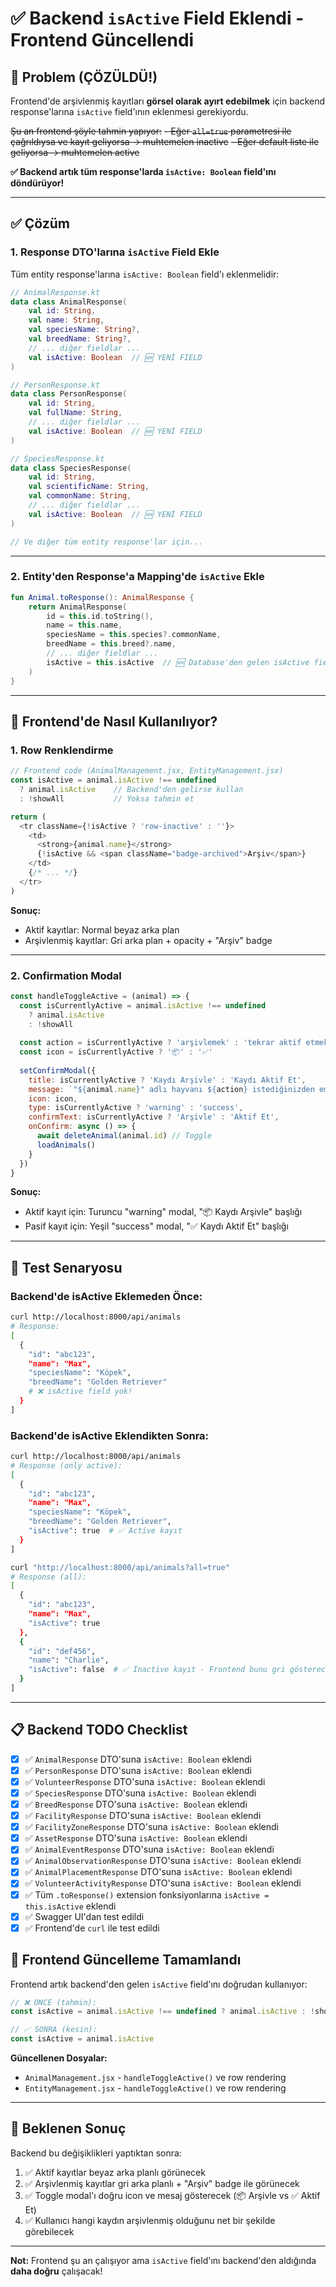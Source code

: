 # ✅ Backend `isActive` Field Eklendi - Frontend Güncellendi

## 🎯 Problem (ÇÖZÜLDÜ!)

Frontend'de arşivlenmiş kayıtları **görsel olarak ayırt edebilmek** için backend response'larına `isActive` field'ının eklenmesi gerekiyordu.

~~Şu an frontend şöyle tahmin yapıyor:~~
~~- Eğer `all=true` parametresi ile çağrıldıysa ve kayıt geliyorsa → muhtemelen inactive~~
~~- Eğer default liste ile geliyorsa → muhtemelen active~~

**✅ Backend artık tüm response'larda `isActive: Boolean` field'ını döndürüyor!**

---

## ✅ Çözüm

### 1. Response DTO'larına `isActive` Field Ekle

Tüm entity response'larına `isActive: Boolean` field'ı eklenmelidir:

```kotlin
// AnimalResponse.kt
data class AnimalResponse(
    val id: String,
    val name: String,
    val speciesName: String?,
    val breedName: String?,
    // ... diğer fieldlar ...
    val isActive: Boolean  // 🆕 YENİ FIELD
)

// PersonResponse.kt
data class PersonResponse(
    val id: String,
    val fullName: String,
    // ... diğer fieldlar ...
    val isActive: Boolean  // 🆕 YENİ FIELD
)

// SpeciesResponse.kt
data class SpeciesResponse(
    val id: String,
    val scientificName: String,
    val commonName: String,
    // ... diğer fieldlar ...
    val isActive: Boolean  // 🆕 YENİ FIELD
)

// Ve diğer tüm entity response'lar için...
```

---

### 2. Entity'den Response'a Mapping'de `isActive` Ekle

```kotlin
fun Animal.toResponse(): AnimalResponse {
    return AnimalResponse(
        id = this.id.toString(),
        name = this.name,
        speciesName = this.species?.commonName,
        breedName = this.breed?.name,
        // ... diğer fieldlar ...
        isActive = this.isActive  // 🆕 Database'den gelen isActive field'ı
    )
}
```

---

## 🎨 Frontend'de Nasıl Kullanılıyor?

### 1. **Row Renklendirme**

```javascript
// Frontend code (AnimalManagement.jsx, EntityManagement.jsx)
const isActive = animal.isActive !== undefined 
  ? animal.isActive    // Backend'den gelirse kullan
  : !showAll           // Yoksa tahmin et

return (
  <tr className={!isActive ? 'row-inactive' : ''}>
    <td>
      <strong>{animal.name}</strong>
      {!isActive && <span className="badge-archived">Arşiv</span>}
    </td>
    {/* ... */}
  </tr>
)
```

**Sonuç:**
- Aktif kayıtlar: Normal beyaz arka plan
- Arşivlenmiş kayıtlar: Gri arka plan + opacity + "Arşiv" badge

---

### 2. **Confirmation Modal**

```javascript
const handleToggleActive = (animal) => {
  const isCurrentlyActive = animal.isActive !== undefined 
    ? animal.isActive 
    : !showAll
    
  const action = isCurrentlyActive ? 'arşivlemek' : 'tekrar aktif etmek'
  const icon = isCurrentlyActive ? '📦' : '✅'
  
  setConfirmModal({
    title: isCurrentlyActive ? 'Kaydı Arşivle' : 'Kaydı Aktif Et',
    message: `"${animal.name}" adlı hayvanı ${action} istediğinizden emin misiniz?`,
    icon: icon,
    type: isCurrentlyActive ? 'warning' : 'success',
    confirmText: isCurrentlyActive ? 'Arşivle' : 'Aktif Et',
    onConfirm: async () => {
      await deleteAnimal(animal.id) // Toggle
      loadAnimals()
    }
  })
}
```

**Sonuç:**
- Aktif kayıt için: Turuncu "warning" modal, "📦 Kaydı Arşivle" başlığı
- Pasif kayıt için: Yeşil "success" modal, "✅ Kaydı Aktif Et" başlığı

---

## 🧪 Test Senaryosu

### Backend'de isActive Eklemeden Önce:
```bash
curl http://localhost:8000/api/animals
# Response:
[
  {
    "id": "abc123",
    "name": "Max",
    "speciesName": "Köpek",
    "breedName": "Golden Retriever"
    # ❌ isActive field yok!
  }
]
```

### Backend'de isActive Eklendikten Sonra:
```bash
curl http://localhost:8000/api/animals
# Response (only active):
[
  {
    "id": "abc123",
    "name": "Max",
    "speciesName": "Köpek",
    "breedName": "Golden Retriever",
    "isActive": true  # ✅ Active kayıt
  }
]

curl "http://localhost:8000/api/animals?all=true"
# Response (all):
[
  {
    "id": "abc123",
    "name": "Max",
    "isActive": true
  },
  {
    "id": "def456",
    "name": "Charlie",
    "isActive": false  # ✅ Inactive kayıt - Frontend bunu gri gösterecek!
  }
]
```

---

## 📋 Backend TODO Checklist

- [x] ✅ `AnimalResponse` DTO'suna `isActive: Boolean` eklendi
- [x] ✅ `PersonResponse` DTO'suna `isActive: Boolean` eklendi
- [x] ✅ `VolunteerResponse` DTO'suna `isActive: Boolean` eklendi
- [x] ✅ `SpeciesResponse` DTO'suna `isActive: Boolean` eklendi
- [x] ✅ `BreedResponse` DTO'suna `isActive: Boolean` eklendi
- [x] ✅ `FacilityResponse` DTO'suna `isActive: Boolean` eklendi
- [x] ✅ `FacilityZoneResponse` DTO'suna `isActive: Boolean` eklendi
- [x] ✅ `AssetResponse` DTO'suna `isActive: Boolean` eklendi
- [x] ✅ `AnimalEventResponse` DTO'suna `isActive: Boolean` eklendi
- [x] ✅ `AnimalObservationResponse` DTO'suna `isActive: Boolean` eklendi
- [x] ✅ `AnimalPlacementResponse` DTO'suna `isActive: Boolean` eklendi
- [x] ✅ `VolunteerActivityResponse` DTO'suna `isActive: Boolean` eklendi
- [x] ✅ Tüm `.toResponse()` extension fonksiyonlarına `isActive = this.isActive` eklendi
- [x] ✅ Swagger UI'dan test edildi
- [x] ✅ Frontend'de `curl` ile test edildi

## 🎉 Frontend Güncelleme Tamamlandı

Frontend artık backend'den gelen `isActive` field'ını doğrudan kullanıyor:

```javascript
// ❌ ÖNCE (tahmin):
const isActive = animal.isActive !== undefined ? animal.isActive : !showAll

// ✅ SONRA (kesin):
const isActive = animal.isActive
```

**Güncellenen Dosyalar:**
- `AnimalManagement.jsx` - `handleToggleActive()` ve row rendering
- `EntityManagement.jsx` - `handleToggleActive()` ve row rendering

---

## 🎯 Beklenen Sonuç

Backend bu değişiklikleri yaptıktan sonra:

1. ✅ Aktif kayıtlar beyaz arka planlı görünecek
2. ✅ Arşivlenmiş kayıtlar gri arka planlı + "Arşiv" badge ile görünecek
3. ✅ Toggle modal'ı doğru icon ve mesaj gösterecek (📦 Arşivle vs ✅ Aktif Et)
4. ✅ Kullanıcı hangi kaydın arşivlenmiş olduğunu net bir şekilde görebilecek

---

**Not:** Frontend şu an çalışıyor ama `isActive` field'ını backend'den aldığında **daha doğru** çalışacak!


